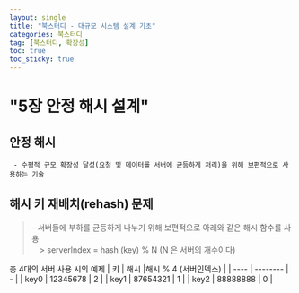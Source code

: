 ```yaml
---
layout: single
title: "북스터디 - 대규모 시스템 설계 기초"
categories: 북스터디
tag: [북스터디, 확장성]
toc: true
toc_sticky: true 
---
```


# "5장 안정 해시 설계"

## 안정 해시
```
 - 수평적 규모 확장성 달성(요청 및 데이터를 서버에 균등하게 처리)을 위해 보편적으로 사용하는 기술
```

## 해시 키 재배치(rehash) 문제
> \- 서버들에 부하를 균등하게 나누기 위해 보편적으로 아래와 같은 해시 함수를 사용 <br>
> 　\> serverlndex = hash (key) % N (N 은 서버의 개수이다)
>
총 4대의 서버 사용 시의 예제
|  키  |   해시   |해시 % 4 (서버인덱스) |
| ---- | -------- | - |
| key0 | 12345678 | 2 |
| key1 | 87654321 | 1 |
| key2 | 88888888 | 0 |